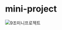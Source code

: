 # mini-project
![9조미니프로젝트](https://user-images.githubusercontent.com/105340187/201684045-9c72bff7-c49c-4f3a-bdd1-4e0ccabca88b.png)
